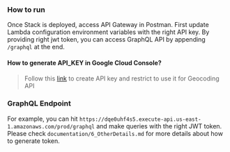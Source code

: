 ### How to run
  Once Stack is deployed, access API Gateway in Postman. First update Lambda configuration environment variables with the right API key. By providing right jwt token, you can access GraphQL API by appending `/graphql` at the end.

  #### How to generate API_KEY in Google Cloud Console?

  > Follow this [link](https://developers.google.com/maps/documentation/geocoding/get-api-key) to create API key and restrict to use it for Geocoding API

### GraphQL Endpoint

  For example, you can hit `https://dqe0uhf4s5.execute-api.us-east-1.amazonaws.com/prod/graphql` and make queries with the right JWT token. Please check `documentation/6_OtherDetails.md` for more details about how to generate token.
